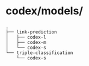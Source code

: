 # codex/models/

```
.
├── link-prediction
│   ├── codex-l
│   ├── codex-m
│   └── codex-s
└── triple-classification
    └── codex-s
```
